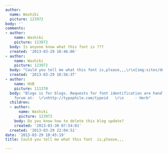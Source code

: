 ```yaml
---
author:
  name: Washiki
  picture: 123972
body: ''
comments:
- author:
    name: Washiki
    picture: 123972
  body: Is anyone know what this font is ???
  created: '2013-03-29 10:46:06'
- author:
    name: Washiki
    picture: 123972
  body: "Could you tell me what this font is,please,,,\r\n[img:sites/default/files/old-images/9_3891.jpg]"
  created: '2013-03-29 10:56:37'
- author:
    name: HVB
    picture: 111370
  body: "Blogs is for blogs. Requests for font identification are handled in the TypeID
    forum at:  \r\nhttp://typophile.com/typeid   \r\n     - Herb"
  children:
  - author:
      name: Washiki
      picture: 123972
    body: Do you know how to delete this blog update?
    created: '2013-03-30 07:54:01'
  created: '2013-03-29 22:04:51'
date: '2013-03-29 10:45:19'
title: Could you tell me what this font  is,please,,,

---
```

